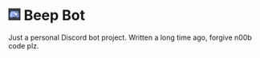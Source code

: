 # <img src="https://raw.githubusercontent.com/mikkel-ol/beepbot/master/assets/images/logo.png" alt="" width="24px" height="24px"> Beep Bot 

Just a personal Discord bot project. Written a long time ago, forgive n00b code plz.


